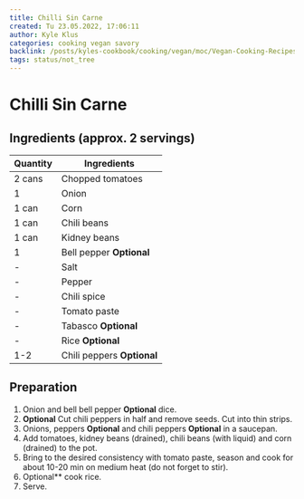 ```yaml
---
title: Chilli Sin Carne
created: Tu 23.05.2022, 17:06:11
author: Kyle Klus
categories: cooking vegan savory
backlink: /posts/kyles-cookbook/cooking/vegan/moc/Vegan-Cooking-Recipes.html
tags: status/not_tree
---
```


# Chilli Sin Carne

## Ingredients (approx. 2 servings)

| Quantity | Ingredients |
| ---------------- | --------------------------- |
| 2 cans | Chopped tomatoes |
| 1 | Onion |
| 1 can | Corn |
| 1 can | Chili beans |
| 1 can | Kidney beans |
| 1 | Bell pepper **Optional** |
| - | Salt |
| - | Pepper |
| - | Chili spice |
| - | Tomato paste |
| - | Tabasco **Optional** |
| - | Rice **Optional** |
| 1-2 | Chili peppers **Optional** |

## Preparation

1. Onion and bell bell pepper **Optional** dice.
2. **Optional** Cut chili peppers in half and remove seeds. Cut into thin strips.
3. Onions, peppers **Optional** and chili peppers **Optional** in a saucepan.
4. Add tomatoes, kidney beans (drained), chili beans (with liquid) and corn (drained) to the pot.
5. Bring to the desired consistency with tomato paste, season and cook for about 10-20 min on medium heat (do not forget to stir).
6. Optional** cook rice.
7. Serve.
